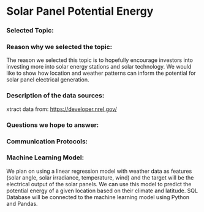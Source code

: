 # Solar Panel Potential Energy

### Selected Topic:

### Reason why we selected the topic:

The reason we selected this topic is to hopefully encourage investors into investing more into solar energy stations and solar technology. We would like to show how location and weather patterns can inform the potential for solar panel electrical generation.

### Description of the data sources:
xtract data from: https://developer.nrel.gov/

### Questions we hope to answer:

### Communication Protocols:



### Machine Learning Model:
We plan on using a linear regression model with weather data as features (solar angle, solar irradiance, temperature, wind) and the target will be the electrical output of the solar panels. We can use this model to predict the potential energy of a given location based on their climate and latitude. SQL Database will be connected to the machine learning model using Python and Pandas. 

